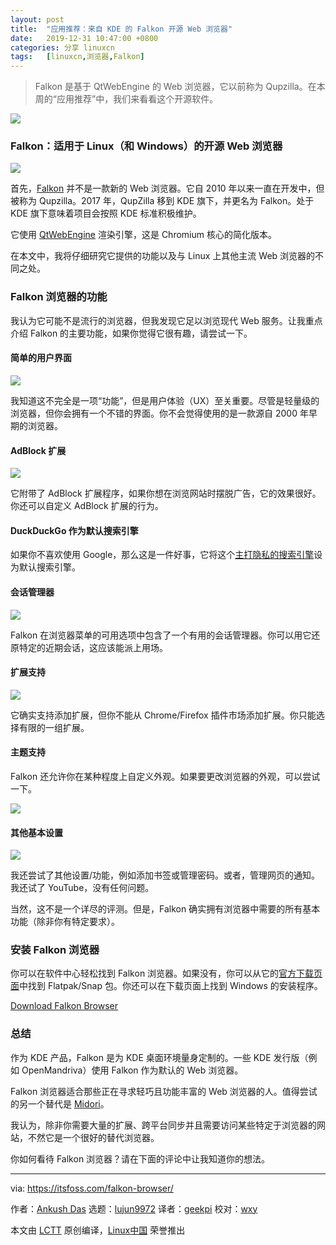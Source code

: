 ```yaml
---
layout: post
title:	"应用推荐：来自 KDE 的 Falkon 开源 Web 浏览器"
date:	2019-12-31 10:47:00 +0800 
categories:	分享 linuxcn 
tags:	[linuxcn,浏览器,Falkon]
---
```




> 
> Falkon 是基于 QtWebEngine 的 Web 浏览器，它以前称为 Qupzilla。在本周的“应用推荐”中，我们来看看这个开源软件。
> 
> 
> 


![](/Asserts/Images/album/201912/31/105027tblfjlzn9xx8keud.png)


### Falkon：适用于 Linux（和 Windows）的开源 Web 浏览器


![](/Asserts/Images/album/201912/31/104800t18mzzoqwoipibgp.jpg)


首先，[Falkon](https://www.falkon.org/) 并不是一款新的 Web 浏览器。它自 2010 年以来一直在开发中，但被称为 Qupzilla。2017 年，QupZilla 移到 KDE 旗下，并更名为 Falkon。处于 KDE 旗下意味着项目会按照 KDE 标准积极维护。


它使用 [QtWebEngine](https://wiki.qt.io/QtWebEngine) 渲染引擎，这是 Chromium 核心的简化版本。


在本文中，我将仔细研究它提供的功能以及与 Linux 上其他主流 Web 浏览器的不同之处。


### Falkon 浏览器的功能


我认为它可能不是流行的浏览器，但我发现它足以浏览现代 Web 服务。让我重点介绍 Falkon 的主要功能，如果你觉得它很有趣，请尝试一下。


#### 简单的用户界面


![](/Asserts/Images/album/201912/31/104805t24z4wjuo42z21gr.png)


我知道这不完全是一项“功能”，但是用户体验（UX）至关重要。尽管是轻量级的浏览器，但你会拥有一个不错的界面。你不会觉得使用的是一款源自 2000 年早期的浏览器。


#### AdBlock 扩展


![](/Asserts/Images/album/201912/31/104812pllzmh6hsth6s6ds.jpg)


它附带了 AdBlock 扩展程序，如果你想在浏览网站时摆脱广告，它的效果很好。你还可以自定义 AdBlock 扩展的行为。


#### DuckDuckGo 作为默认搜索引擎


如果你不喜欢使用 Google，那么这是一件好事，它将这个[主打隐私的搜索引擎](https://itsfoss.com/privacy-search-engines/)设为默认搜索引擎。


#### 会话管理器


![](/Asserts/Images/album/201912/31/104812hss4c7410iqf6t6i.jpg)


Falkon 在浏览器菜单的可用选项中包含了一个有用的会话管理器。你可以用它还原特定的近期会话，这应该能派上用场。


#### 扩展支持


![](/Asserts/Images/album/201912/31/104814lyzzadpqj49hyldj.png)


它确实支持添加扩展，但你不能从 Chrome/Firefox 插件市场添加扩展。你只能选择有限的一组扩展。


#### 主题支持


Falkon 还允许你在某种程度上自定义外观。如果要更改浏览器的外观，可以尝试一下。


![](/Asserts/Images/album/201912/31/104816homd1ue6zoz11mm7.png)


#### 其他基本设置


![](/Asserts/Images/album/201912/31/104818t7ljpqy3fmjm7jml.png)


我还尝试了其他设置/功能，例如添加书签或管理密码。或者，管理网页的通知。我还试了 YouTube，没有任何问题。


当然，这不是一个详尽的评测。但是，Falkon 确实拥有浏览器中需要的所有基本功能（除非你有特定要求）。


### 安装 Falkon 浏览器


你可以在软件中心轻松找到 Falkon 浏览器。如果没有，你可以从它的[官方下载页面](https://www.falkon.org/download/)中找到 Flatpak/Snap 包。你还可以在下载页面上找到 Windows 的安装程序。


[Download Falkon Browser](https://www.falkon.org/download/)


### 总结


作为 KDE 产品，Falkon 是为 KDE 桌面环境量身定制的。一些 KDE 发行版（例如 OpenMandriva）使用 Falkon 作为默认的 Web 浏览器。


Falkon 浏览器适合那些正在寻求轻巧且功能丰富的 Web 浏览器的人。值得尝试的另一个替代是 [Midori](https://itsfoss.com/midori-browser/)。


我认为，除非你需要大量的扩展、跨平台同步并且需要访问某些特定于浏览器的网站，不然它是一个很好的替代浏览器。


你如何看待 Falkon 浏览器？请在下面的评论中让我知道你的想法。




---


via: <https://itsfoss.com/falkon-browser/>


作者：[Ankush Das](https://itsfoss.com/author/ankush/) 选题：[lujun9972](https://github.com/lujun9972) 译者：[geekpi](https://github.com/geekpi) 校对：[wxy](https://github.com/wxy)


本文由 [LCTT](https://github.com/LCTT/TranslateProject) 原创编译，[Linux中国](https://linux.cn/) 荣誉推出
